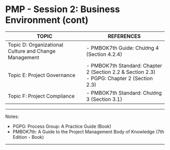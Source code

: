 # PMP - Session 2: Business Environment (cont)
| TOPIC                                                 | REFERENCES                                                   |
|-------------------------------------------------------|--------------------------------------------------------------|
| Topic D: Organizational Culture and Change Management | - PMBOK7th Guide: Chương 4 (Section 4.2.4)                   |
| Topic E: Project Governance                           | - PMBOK7th Standard: Chapter 2 (Section 2.2 & Section 2.3)<br>- PGPG: Chapter 2 (Section 2.3) |
| Topic F: Project Compliance                           | - PMBOK7th Standard: Chương 3 (Section 3.1)                  |
---
Notes:
- PGPG: Process Group: A Practice Guide (Book)
- PMBOK7th: A Guide to the Project Management Body of Knowledge (7th Edition - Book)
- --